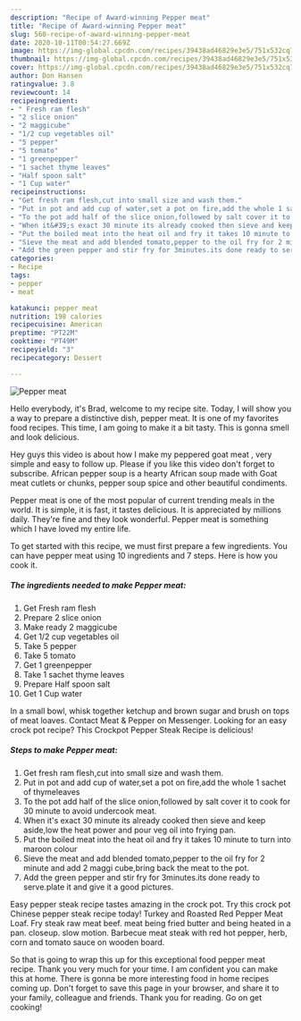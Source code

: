 ```yaml
---
description: "Recipe of Award-winning Pepper meat"
title: "Recipe of Award-winning Pepper meat"
slug: 560-recipe-of-award-winning-pepper-meat
date: 2020-10-11T00:54:27.669Z
image: https://img-global.cpcdn.com/recipes/39438ad46829e3e5/751x532cq70/pepper-meat-recipe-main-photo.jpg
thumbnail: https://img-global.cpcdn.com/recipes/39438ad46829e3e5/751x532cq70/pepper-meat-recipe-main-photo.jpg
cover: https://img-global.cpcdn.com/recipes/39438ad46829e3e5/751x532cq70/pepper-meat-recipe-main-photo.jpg
author: Don Hansen
ratingvalue: 3.8
reviewcount: 14
recipeingredient:
- " Fresh ram flesh"
- "2 slice onion"
- "2 maggicube"
- "1/2 cup vegetables oil"
- "5 pepper"
- "5 tomato"
- "1 greenpepper"
- "1 sachet thyme leaves"
- "Half spoon salt"
- "1 Cup water"
recipeinstructions:
- "Get fresh ram flesh,cut into small size and wash them."
- "Put in pot and add cup of water,set a pot on fire,add the whole 1 sachet of thymeleaves"
- "To the pot add half of the slice onion,followed by salt cover it to cook for 30 minute to avoid undercook meat."
- "When it&#39;s exact 30 minute its already cooked then sieve and keep aside,low the heat power and pour veg oil into frying pan."
- "Put the boiled meat into the heat oil and fry it takes 10 minute to turn into maroon colour"
- "Sieve the meat and add blended tomato,pepper to the oil fry for 2 minute and add 2 maggi cube,bring back the meat to the pot."
- "Add the green pepper and stir fry for 3minutes.its done ready to serve.plate it and give it a good pictures."
categories:
- Recipe
tags:
- pepper
- meat

katakunci: pepper meat 
nutrition: 198 calories
recipecuisine: American
preptime: "PT22M"
cooktime: "PT49M"
recipeyield: "3"
recipecategory: Dessert

---
```



![Pepper meat](https://img-global.cpcdn.com/recipes/39438ad46829e3e5/751x532cq70/pepper-meat-recipe-main-photo.jpg)

Hello everybody, it's Brad, welcome to my recipe site. Today, I will show you a way to prepare a distinctive dish, pepper meat. It is one of my favorites food recipes. This time, I am going to make it a bit tasty. This is gonna smell and look delicious.

Hey guys this video is about how I make my peppered goat meat , very simple and easy to follow up. Please if you like this video don&#39;t forget to subscribe. African pepper soup is a hearty African soup made with Goat meat cutlets or chunks, pepper soup spice and other beautiful condiments.

Pepper meat is one of the most popular of current trending meals in the world. It is simple, it is fast, it tastes delicious. It is appreciated by millions daily. They're fine and they look wonderful. Pepper meat is something which I have loved my entire life.


To get started with this recipe, we must first prepare a few ingredients. You can have pepper meat using 10 ingredients and 7 steps. Here is how you cook it.

<!--inarticleads1-->

##### The ingredients needed to make Pepper meat:

1. Get  Fresh ram flesh
1. Prepare 2 slice onion
1. Make ready 2 maggicube
1. Get 1/2 cup vegetables oil
1. Take 5 pepper
1. Take 5 tomato
1. Get 1 greenpepper
1. Take 1 sachet thyme leaves
1. Prepare Half spoon salt
1. Get 1 Cup water


In a small bowl, whisk together ketchup and brown sugar and brush on tops of meat loaves. Contact Meat &amp; Pepper on Messenger. Looking for an easy crock pot recipe? This Crockpot Pepper Steak Recipe is delicious! 

<!--inarticleads2-->

##### Steps to make Pepper meat:

1. Get fresh ram flesh,cut into small size and wash them.
1. Put in pot and add cup of water,set a pot on fire,add the whole 1 sachet of thymeleaves
1. To the pot add half of the slice onion,followed by salt cover it to cook for 30 minute to avoid undercook meat.
1. When it&#39;s exact 30 minute its already cooked then sieve and keep aside,low the heat power and pour veg oil into frying pan.
1. Put the boiled meat into the heat oil and fry it takes 10 minute to turn into maroon colour
1. Sieve the meat and add blended tomato,pepper to the oil fry for 2 minute and add 2 maggi cube,bring back the meat to the pot.
1. Add the green pepper and stir fry for 3minutes.its done ready to serve.plate it and give it a good pictures.


Easy pepper steak recipe tastes amazing in the crock pot. Try this crock pot Chinese pepper steak recipe today! Turkey and Roasted Red Pepper Meat Loaf. Fry steak raw meat beef. meat being fried butter and being heated in a pan. closeup. slow motion. Barbecue meat steak with red hot pepper, herb, corn and tomato sauce on wooden board. 

So that is going to wrap this up for this exceptional food pepper meat recipe. Thank you very much for your time. I am confident you can make this at home. There is gonna be more interesting food in home recipes coming up. Don't forget to save this page in your browser, and share it to your family, colleague and friends. Thank you for reading. Go on get cooking!
